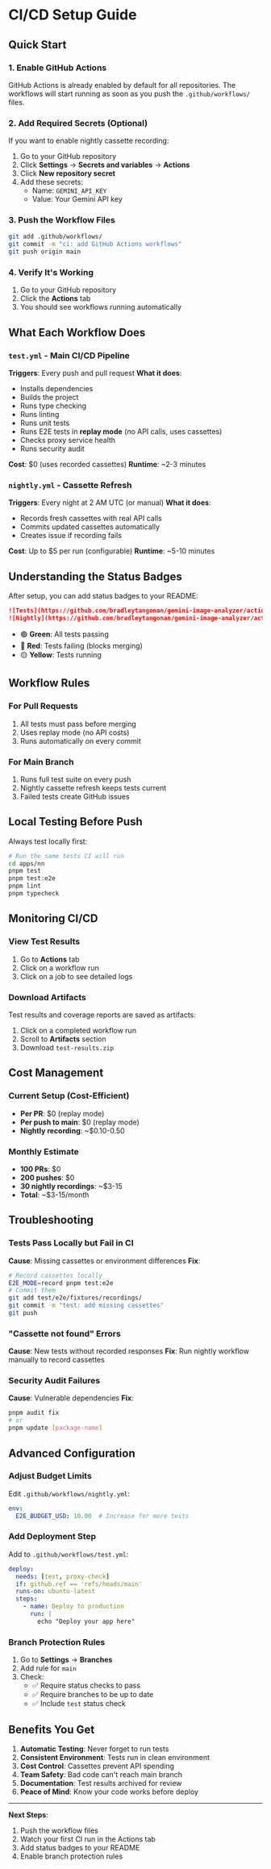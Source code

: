 # CI/CD Setup Guide

## Quick Start

### 1. Enable GitHub Actions
GitHub Actions is already enabled by default for all repositories. The workflows will start running as soon as you push the `.github/workflows/` files.

### 2. Add Required Secrets (Optional)
If you want to enable nightly cassette recording:

1. Go to your GitHub repository
2. Click **Settings** → **Secrets and variables** → **Actions**
3. Click **New repository secret**
4. Add these secrets:
   - Name: `GEMINI_API_KEY`
   - Value: Your Gemini API key

### 3. Push the Workflow Files
```bash
git add .github/workflows/
git commit -m "ci: add GitHub Actions workflows"
git push origin main
```

### 4. Verify It's Working
1. Go to your GitHub repository
2. Click the **Actions** tab
3. You should see workflows running automatically

## What Each Workflow Does

### `test.yml` - Main CI/CD Pipeline
**Triggers**: Every push and pull request
**What it does**:
- Installs dependencies
- Builds the project
- Runs type checking
- Runs linting
- Runs unit tests
- Runs E2E tests in **replay mode** (no API calls, uses cassettes)
- Checks proxy service health
- Runs security audit

**Cost**: $0 (uses recorded cassettes)
**Runtime**: ~2-3 minutes

### `nightly.yml` - Cassette Refresh
**Triggers**: Every night at 2 AM UTC (or manual)
**What it does**:
- Records fresh cassettes with real API calls
- Commits updated cassettes automatically
- Creates issue if recording fails

**Cost**: Up to $5 per run (configurable)
**Runtime**: ~5-10 minutes

## Understanding the Status Badges

After setup, you can add status badges to your README:

```markdown
![Tests](https://github.com/bradleytangonan/gemini-image-analyzer/actions/workflows/test.yml/badge.svg)
![Nightly](https://github.com/bradleytangonan/gemini-image-analyzer/actions/workflows/nightly.yml/badge.svg)
```

- 🟢 **Green**: All tests passing
- 🔴 **Red**: Tests failing (blocks merging)
- 🟡 **Yellow**: Tests running

## Workflow Rules

### For Pull Requests
1. All tests must pass before merging
2. Uses replay mode (no API costs)
3. Runs automatically on every commit

### For Main Branch
1. Runs full test suite on every push
2. Nightly cassette refresh keeps tests current
3. Failed tests create GitHub issues

## Local Testing Before Push

Always test locally first:
```bash
# Run the same tests CI will run
cd apps/nn
pnpm test
pnpm test:e2e
pnpm lint
pnpm typecheck
```

## Monitoring CI/CD

### View Test Results
1. Go to **Actions** tab
2. Click on a workflow run
3. Click on a job to see detailed logs

### Download Artifacts
Test results and coverage reports are saved as artifacts:
1. Click on a completed workflow run
2. Scroll to **Artifacts** section
3. Download `test-results.zip`

## Cost Management

### Current Setup (Cost-Efficient)
- **Per PR**: $0 (replay mode)
- **Per push to main**: $0 (replay mode)
- **Nightly recording**: ~$0.10-0.50

### Monthly Estimate
- **100 PRs**: $0
- **200 pushes**: $0
- **30 nightly recordings**: ~$3-15
- **Total**: ~$3-15/month

## Troubleshooting

### Tests Pass Locally but Fail in CI
**Cause**: Missing cassettes or environment differences
**Fix**: 
```bash
# Record cassettes locally
E2E_MODE=record pnpm test:e2e
# Commit them
git add test/e2e/fixtures/recordings/
git commit -m "test: add missing cassettes"
git push
```

### "Cassette not found" Errors
**Cause**: New tests without recorded responses
**Fix**: Run nightly workflow manually to record cassettes

### Security Audit Failures
**Cause**: Vulnerable dependencies
**Fix**:
```bash
pnpm audit fix
# or
pnpm update [package-name]
```

## Advanced Configuration

### Adjust Budget Limits
Edit `.github/workflows/nightly.yml`:
```yaml
env:
  E2E_BUDGET_USD: 10.00  # Increase for more tests
```

### Add Deployment Step
Add to `.github/workflows/test.yml`:
```yaml
deploy:
  needs: [test, proxy-check]
  if: github.ref == 'refs/heads/main'
  runs-on: ubuntu-latest
  steps:
    - name: Deploy to production
      run: |
        echo "Deploy your app here"
```

### Branch Protection Rules
1. Go to **Settings** → **Branches**
2. Add rule for `main`
3. Check:
   - ✅ Require status checks to pass
   - ✅ Require branches to be up to date
   - ✅ Include `test` status check

## Benefits You Get

1. **Automatic Testing**: Never forget to run tests
2. **Consistent Environment**: Tests run in clean environment
3. **Cost Control**: Cassettes prevent API spending
4. **Team Safety**: Bad code can't reach main branch
5. **Documentation**: Test results archived for review
6. **Peace of Mind**: Know your code works before deploy

---

**Next Steps**:
1. Push the workflow files
2. Watch your first CI run in the Actions tab
3. Add status badges to your README
4. Enable branch protection rules